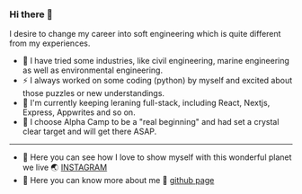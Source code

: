 ### Hi there 👋

I desire to change my career into soft engineering which is quite different from my experiences.
- 🔭 I have tried some industries, like civil engineering, marine engineering as well as environmental engineering. 
- ⚡ I always worked on some coding (python) by myself and excited about those puzzles or new understandings.
- 🤔 I'm currently keeping leraning full-stack, including React, Nextjs, Express, Appwrites and so on.
- 🌱 I choose Alpha Camp to be a "real beginning" and had set a crystal clear target and will get there ASAP. 

---

- 🤳 Here you can see how I love to show myself with this wonderful planet we live 🌏 [INSTAGRAM](https://www.instagram.com/liaochungyid/)
- 💬 Here you can know more about me 🧐 [github page](https://liaochungyid.github.io/about-me/)

<!--
**liaochungyid/liaochungyid** is a ✨ _special_ ✨ repository because its `README.md` (this file) appears on your GitHub profile.

Here are some ideas to get you started:

- 🔭 I’m currently working on ...
- 🌱 I’m currently learning ...
- 👯 I’m looking to collaborate on ...
- 🤔 I’m looking for help with ...
- 💬 Ask me about ...
- 📫 How to reach me: ...
- 😄 Pronouns: ...
- ⚡ Fun fact: ...
-->
